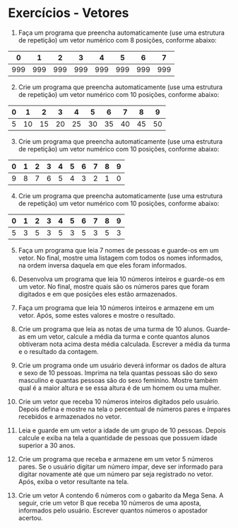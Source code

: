# Exercícios - Vetores

1. Faça um programa que preencha automaticamente (use uma estrutura de repetição) um vetor numérico com 8 posições, conforme abaixo:

| 0 | 1 | 2 | 3 | 4 | 5 | 6 | 7 |
| :---: | :---: | :---: | :---: | :---: | :---: | :---: | :---: |
| 999 | 999 | 999 | 999 | 999 | 999 | 999 | 999 |

   
2. Crie um programa que preencha automaticamente (use uma estrutura de repetição) um vetor numérico com 10 posições, conforme abaixo:

| 0 | 1 | 2 | 3 | 4 | 5 | 6 | 7 | 8 | 9 |
| :---: | :---: | :---: | :---: | :---: | :---: | :---: | :---: | :---: | :---: |
| 5 | 10 | 15 | 20 | 25 | 30 | 35 | 40 | 45 | 50 |

   
3. Crie um programa que preencha automaticamente (use uma estrutura de repetição) um vetor numérico com 10 posições, conforme abaixo:

| 0 | 1 | 2 | 3 | 4 | 5 | 6 | 7 | 8 | 9 |
| :---: | :---: | :---: | :---: | :---: | :---: | :---: | :---: | :---: | :---: |
| 9 | 8 | 7 | 6 | 5 | 4 | 3 | 2 | 1 | 0 |

   
4. Crie um programa que preencha automaticamente (use uma estrutura de repetição) um vetor numérico com 10 posições, conforme abaixo:

| 0 | 1 | 2 | 3 | 4 | 5 | 6 | 7 | 8 | 9 |
| :---: | :---: | :---: | :---: | :---: | :---: | :---: | :---: | :---: | :---: |
| 5 | 3 | 5 | 3 | 5 | 3 | 5 | 3 | 5 | 3 |


5. Faça um programa que leia 7 nomes de pessoas e guarde-os em um vetor. No final, mostre uma listagem com todos os nomes informados, na ordem inversa daquela em que eles foram informados.

6. Desenvolva um programa que leia 10 números inteiros e guarde-os em um vetor. No final, mostre quais são os números pares que foram digitados e em que posições eles estão armazenados.

7. Faça um programa que leia 10 números inteiros e armazene em um vetor. Após, some estes valores e mostre o resultado.

8. Crie um programa que leia as notas de uma turma de 10 alunos. Guarde-as em um vetor, calcule a média da turma e conte quantos alunos obtiveram nota acima desta média calculada. Escrever a média da turma e o resultado da contagem. 

9. Crie um programa onde um usuário deverá informar os dados de altura e sexo de 10 pessoas. Imprima na tela quantas pessoas são do sexo masculino e quantas pessoas são do sexo feminino. Mostre também qual é a maior altura e se essa altura é de um homem ou uma mulher.	

10. Crie um vetor que receba 10 números inteiros digitados pelo usuário. Depois defina e mostre na tela o percentual de números pares e ímpares recebidos e armazenados no vetor.

11. Leia e guarde em um vetor a idade de um grupo de 10 pessoas. Depois calcule e exiba na tela a quantidade de pessoas que possuem idade superior a 30 anos.

12. Crie um programa que receba e armazene em um vetor 5 números pares. Se o usuário digitar um número ímpar, deve ser informado para digitar novamente até que um número par seja registrado no vetor. Após, exiba o vetor resultante na tela.

13. Crie um vetor A contendo 6 números com o gabarito da Mega Sena. A seguir, crie um vetor B que receba 10 números de uma aposta, informados pelo usuário. Escrever quantos números o apostador acertou.
